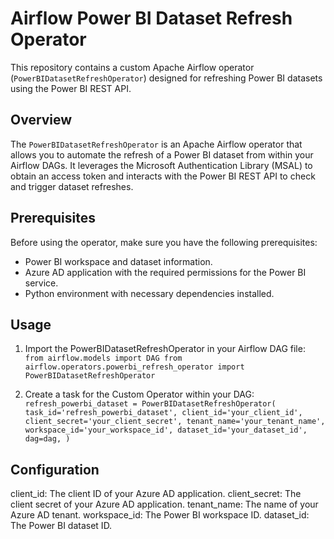 # Airflow Power BI Dataset Refresh Operator

This repository contains a custom Apache Airflow operator (`PowerBIDatasetRefreshOperator`) designed for refreshing Power BI datasets using the Power BI REST API.

## Overview

The `PowerBIDatasetRefreshOperator` is an Apache Airflow operator that allows you to automate the refresh of a Power BI dataset from within your Airflow DAGs. It leverages the Microsoft Authentication Library (MSAL) to obtain an access token and interacts with the Power BI REST API to check and trigger dataset refreshes.

## Prerequisites

Before using the operator, make sure you have the following prerequisites:

- Power BI workspace and dataset information.
- Azure AD application with the required permissions for the Power BI service.
- Python environment with necessary dependencies installed.

## Usage
1. Import the PowerBIDatasetRefreshOperator in your Airflow DAG file:
   `from airflow.models import DAG
    from airflow.operators.powerbi_refresh_operator import PowerBIDatasetRefreshOperator`

2. Create a task for the Custom Operator within your DAG:
   `refresh_powerbi_dataset = PowerBIDatasetRefreshOperator(
    task_id='refresh_powerbi_dataset',
    client_id='your_client_id',
    client_secret='your_client_secret',
    tenant_name='your_tenant_name',
    workspace_id='your_workspace_id',
    dataset_id='your_dataset_id',
    dag=dag,
)`

## Configuration
client_id: The client ID of your Azure AD application.
client_secret: The client secret of your Azure AD application.
tenant_name: The name of your Azure AD tenant.
workspace_id: The Power BI workspace ID.
dataset_id: The Power BI dataset ID.

